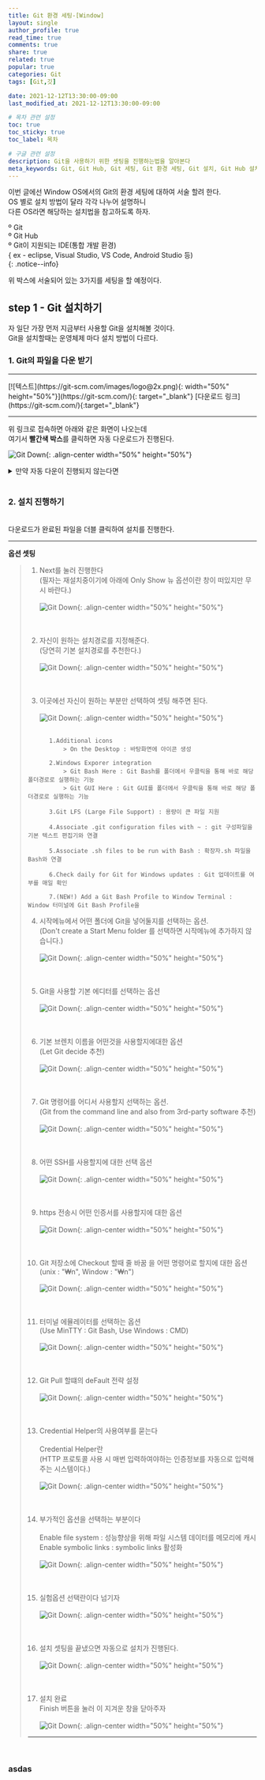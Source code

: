 ```yaml
---
title: Git 환경 세팅-[Window]
layout: single
author_profile: true
read_time: true
comments: true 
share: true 
related: true 
popular: true
categories: Git
tags: [Git,깃]

date: 2021-12-12T13:30:00-09:00 
last_modified_at: 2021-12-12T13:30:00-09:00 

# 목차 관련 설정
toc: true
toc_sticky: true
toc_label: 목차

# 구글 관련 설정
description: Git을 사용하기 위한 셋팅을 진행하는법을 알아본다
meta_keywords: Git, Git Hub, Git 세팅, Git 환경 세팅, Git 설치, Git Hub 설치
---
```

이번 글에선 Window OS에서의 Git의 환경 세팅에 대하여 서술 할려 한다.<br>
OS 별로 설치 방법이 달라 각각 나누어 설명하니<br>
다른 OS라면 해당하는 설치법을 참고하도록 하자.


 º Git<br>
 º Git Hub<br>
 º Git이 지원되는 IDE(통합 개발 환경)<br>    { ex - eclipse, Visual Studio, VS Code, Android Studio 등)<br>
{: .notice--info}

위 박스에 서술되어 있는 3가지를 세팅을 할 예정이다.

## step 1 - Git 설치하기

자 일단 가장 먼저 지금부터 사용할 Git을 설치해볼 것이다.<br>
Git을 설치할때는 운영체제 마다 설치 방법이 다르다.

### 1. Git의 파일을 다운 받기

<hr>
[![텍스트](https://git-scm.com/images/logo@2x.png){: width="50%" height="50%"}](https://git-scm.com/){: target="_blank"}
[다운로드 링크](https://git-scm.com/){:target="_blank"}
<hr>
 
위 링크로 접속하면 아래와 같은 화면이 나오는데<br>여기서 **빨간색 박스**를 클릭하면 자동 다운로드가 진행된다.
 
![Git Down](/image/post/git/2021/2021-12-12-git-사용법/git_down_%20(1).png){: .align-center width="50%" height="50%"}
 
<details>
  <summary>만약 자동 다운이 진행되지 않는다면</summary>
  <div markdown = "1">
  <br>

  ![Git Down](/image/post/git/2021/2021-12-12-git-사용법/git_down_%20(2).png){: .align-center width="50%" height="50%"}

  위 이미지의 빨간 네모를 클릭하면 수동으로 다운 받을 수 도 있다.
  </div>
</details>
<br>

### 2. 설치 진행하기
<br>
다운로드가 완료된 파일을 더블 클릭하여 설치를 진행한다.<br>

<hr>

**옵션 셋팅**
> 1. Next를 눌러 진행한다 <br>
> (필자는 재설치중이기에 아래에 Only Show 뉴 옵션이란 창이 떠있지만 무시 바란다.)<br><br>
> ![Git Down](/image/post/git/2021/2021-12-12-git-사용법/git_setup_%20(1).png){: .align-center width="50%" height="50%"}
>  <br><br><br>
> 
> 2. 자신이 원하는 설치경로를 지정해준다.<br>
> (당연히 기본 설치경로를 추천한다.)<br><br>
> ![Git Down](/image/post/git/2021/2021-12-12-git-사용법/git_setup_%20(2).png){: .align-center width="50%" height="50%"}
> <br><br><br>
> 
> 3. 이곳에선 자신이 원하는 부분만 선택하여 셋팅 해주면 된다.<br><br>
> ![Git Down](/image/post/git/2021/2021-12-12-git-사용법/git_setup_%20(3).png){: .align-center width="50%" height="50%"}
> <br><br>
> ```
>       1.Additional icons
>           > On the Desktop : 바탕화면에 아이콘 생성
> 
>       2.Windows Exporer integration
>           > Git Bash Here : Git Bash를 폴더에서 우클릭을 통해 바로 해당 폴더경로로 실행하는 기능
>           > Git GUI Here : Git GUI를 폴더에서 우클릭을 통해 바로 해당 폴더경로로 실행하는 기능
> 
>       3.Git LFS (Large File Support) : 용량이 큰 파일 지원
>
>       4.Associate .git configuration files with ~ : git 구성파일을 기본 텍스트 편집기와 연결
>
>       5.Associate .sh files to be run with Bash : 확장자.sh 파일을 Bash와 연결
>
>       6.Check daily for Git for Windows updates : Git 업데이트를 여부를 매일 확인
>
>       7.(NEW!) Add a Git Bash Profile to Window Terminal : Window 터미널에 Git Bash Profile을  
>```
> 4. 시작메뉴에서 어떤 폴더에 Git을 넣어둘지를 선택하는 옵션.<br>
> (Don't create a Start Menu folder 를 선택하면 시작메뉴에 추가하지 않습니다.)<br><br>
> ![Git Down](/image/post/git/2021/2021-12-12-git-사용법/git_setup_%20(4).png){: .align-center width="50%" height="50%"}
> <br><br><br>
> 
> 5. Git을 사용할 기본 에디터를 선택하는 옵션<br><br>
> ![Git Down](/image/post/git/2021/2021-12-12-git-사용법/git_setup_%20(5).png){: .align-center width="50%" height="50%"}
> <br><br><br>
> 
> 6. 기본 브렌치 이름을 어떤것을 사용할지에대한 옵션<br>
> (Let Git decide 추천)<br><br>
> ![Git Down](/image/post/git/2021/2021-12-12-git-사용법/git_setup_%20(6).png){: .align-center width="50%" height="50%"}
> <br><br><br>
> 
> 7. Git 명령어를 어디서 사용할지 선택하는 옵션.<br>
> (Git from the command line and also from 3rd-party software 추천)<br><br>
> ![Git Down](/image/post/git/2021/2021-12-12-git-사용법/git_setup_%20(7).png){: .align-center width="50%" height="50%"}
> <br><br><br>
>
> 8. 어떤 SSH를 사용할지에 대한 선택 옵션<br><br>
> ![Git Down](/image/post/git/2021/2021-12-12-git-사용법/git_setup_%20(8).png){: .align-center width="50%" height="50%"}
> <br><br><br>
>
> 9. https 전송시 어떤 인증서를 사용할지에 대한 옵션<br><br>
> ![Git Down](/image/post/git/2021/2021-12-12-git-사용법/git_setup_%20(9).png){: .align-center width="50%" height="50%"}
> <br><br><br>
>
> 10. Git 저장소에 Checkout 할때 줄 바꿈 을 어떤 명령어로 할지에 대한 옵션<br>
> (unix : "&#8361;n", Window :  "&#8361;n")<br><br>
> ![Git Down](/image/post/git/2021/2021-12-12-git-사용법/git_setup_%20(10).png){: .align-center width="50%" height="50%"}
> <br><br><br>
>
> 11. 터미널 에뮬레이터를 선택하는 옵션<br>
> (Use MinTTY : Git Bash, Use Windows : CMD)<br><br>
> ![Git Down](/image/post/git/2021/2021-12-12-git-사용법/git_setup_%20(11).png){: .align-center width="50%" height="50%"}
> <br><br><br>
>
> 12. Git Pull 할떄의 deFault 전략 설정<br><br>
> ![Git Down](/image/post/git/2021/2021-12-12-git-사용법/git_setup_%20(12).png){: .align-center width="50%" height="50%"}
> <br><br><br>
>
> 13. Credential Helper의 사용여부를 묻는다<br><br>
> Credential Helper란 <br>(HTTP 프로토콜 사용 시 매번 입력하여야하는 인증정보를 자동으로 입력해주는 시스템이다.)<br><br>
> ![Git Down](/image/post/git/2021/2021-12-12-git-사용법/git_setup_%20(13).png){: .align-center width="50%" height="50%"}
> <br><br><br>
> 
> 14.  부가적인 옵션을 선택하는 부분이다<br><br>
> Enable file system  : 성능향상을 위해 파일 시스템 데이터를 메모리에 캐시
> Enable symbolic links : symbolic links 활성화<br><br>
> ![Git Down](/image/post/git/2021/2021-12-12-git-사용법/git_setup_%20(14).png){: .align-center width="50%" height="50%"}
> <br><br><br>
> 
> 15. 실험옵션 선택란이다 넘기자<br><br>
> ![Git Down](/image/post/git/2021/2021-12-12-git-사용법/git_setup_%20(15).png){: .align-center width="50%" height="50%"}
> <br><br><br>
> 
> 16. 설치 셋팅을 끝냈으면 자동으로 설치가 진행된다.<br><br>
> ![Git Down](/image/post/git/2021/2021-12-12-git-사용법/git_setup_%20(16).png){: .align-center width="50%" height="50%"}
> <br><br><br>
> 
> 17. 설치 완료<br>
> Finish 버튼을 눌러 이 지겨운 창을 닫아주자<br><br>
> ![Git Down](/image/post/git/2021/2021-12-12-git-사용법/git_setup_%20(17).png){: .align-center width="50%" height="50%"}
> <hr>


<br>

 ### asdas
 
